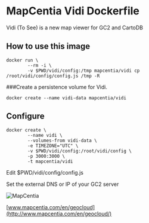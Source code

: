 # MapCentia Vidi Dockerfile

Vidi (To See) is a new map viewer for GC2 and CartoDB

## How to use this image

    docker run \
            --rm -i \
            -v $PWD/vidi/config:/tmp mapcentia/vidi cp /root/vidi/config/config.js /tmp -R
    
###Create a persistence volume for Vidi.

    docker create --name vidi-data mapcentia/vidi
        
## Configure

    docker create \
            --name vidi \
            --volumes-from vidi-data \
            -e TIMEZONE="UTC" \
            -v $PWD/vidi/config:/root/vidi/config \
            -p 3000:3000 \
            -t mapcentia/vidi
            
Edit $PWD/vidi/config/config.js

Set the external DNS or IP of your GC2 server


![MapCentia](https://geocloud.mapcentia.com/assets/images/MapCentia_geocloud_200.png)

[www.mapcentia.com/en/geocloud](http://www.mapcentia.com/en/geocloud/)